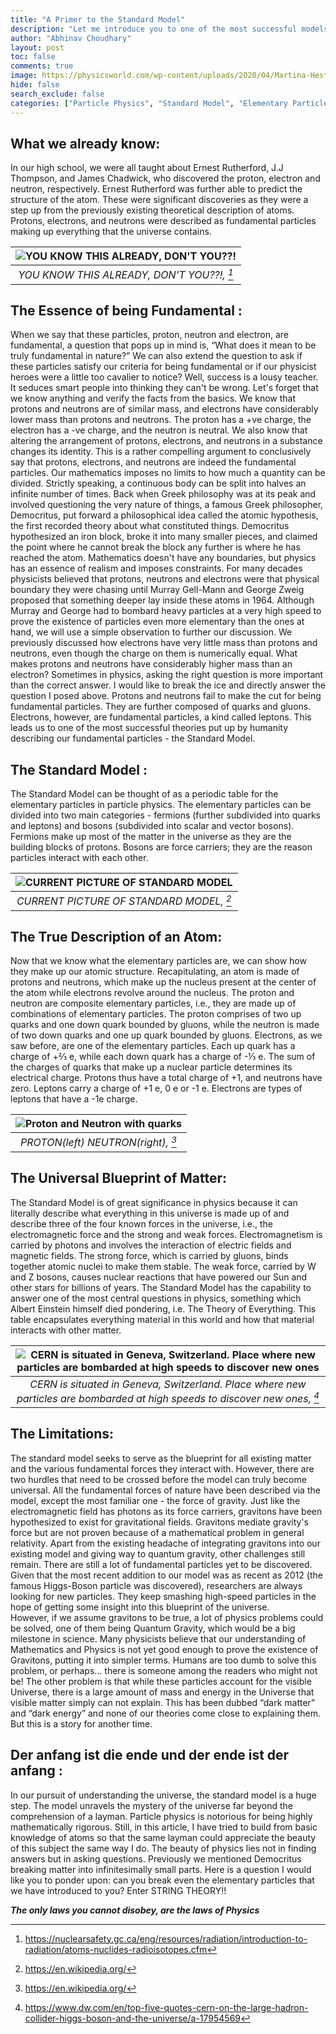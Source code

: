 ```yaml
---
title: "A Primer to the Standard Model"
description: "Let me introduce you to one of the most successful models in particle physics - The Standard Model"
author: "Abhinav Choudhary"
layout: post            
toc: false              
comments: true          
image: https://physicsworld.com/wp-content/uploads/2020/04/Martina-Hestericova-3-April-Quantum-computing-for-high-energy-physics_authorized.jpg                 
hide: false            
search_exclude: false   
categories: ["Particle Physics", "Standard Model", "Elementary Particles", "Universe"]
---
```


## What we already know: 
In our high school, we were all taught about Ernest Rutherford, J.J Thompson, and James Chadwick, who discovered the proton, electron and neutron, respectively. Ernest Rutherford was further able to predict the structure of the atom. These were significant discoveries as they were a step up from the previously existing theoretical description of atoms. Protons, electrons, and neutrons were described as fundamental particles making up everything that the universe contains.

|![YOU KNOW THIS ALREADY, DON'T YOU??!](https://www.nuclearsafety.gc.ca/images/radiation-information/atom-eng.gif) | 
|:--:| 
| *YOU KNOW THIS ALREADY, DON'T YOU??!, [^1]* |  
 
## The Essence of being Fundamental :
When we say that these particles, proton, neutron and electron, are fundamental, a question that pops up in mind is, “What does it mean to be truly fundamental in nature?” We can also extend the question to ask if these particles satisfy our criteria for being fundamental or if our physicist heroes were a little too cavalier to notice? Well, success is a lousy teacher. It seduces smart people into thinking they can't be wrong. Let's forget that we know anything and verify the facts from the basics. We know that protons and neutrons are of similar mass, and electrons have considerably lower mass than protons and neutrons. The proton has a +ve charge, the electron has a -ve charge, and the neutron is neutral. We also know that altering the arrangement of protons, electrons, and neutrons in a substance changes its identity. This is a rather compelling argument to conclusively say that protons, electrons, and neutrons are indeed the fundamental particles. 
Our mathematics imposes no limits to how much a quantity can be divided. Strictly speaking, a continuous body can be split into halves an infinite number of times. Back when Greek philosophy was at its peak and involved questioning the very nature of things, a famous Greek philosopher, Democritus, put forward a philosophical idea called the atomic hypothesis, the first recorded theory about what constituted things. Democritus hypothesized an iron block, broke it into many smaller pieces, and claimed the point where he cannot break the block any further is where he has reached the atom. Mathematics doesn't have any boundaries, but physics has an essence of realism and imposes constraints. For many decades physicists believed that protons, neutrons and electrons were that physical boundary they were chasing until Murray Gell-Mann and George Zweig proposed that something deeper lay inside these atoms in 1964. Although Murray and George had to bombard heavy particles at a very high speed to prove the existence of particles even more elementary than the ones at hand, we will use a simple observation to further our discussion. We previously discussed how electrons have very little mass than protons and neutrons, even though the charge on them is numerically equal. What makes protons and neutrons have considerably higher mass than an electron? Sometimes in physics, asking the right question is more important than the correct answer. I would like to break the ice and directly answer the question I posed above. Protons and neutrons fail to make the cut for being fundamental particles. They are further composed of quarks and gluons. Electrons, however, are fundamental particles, a kind called leptons. This leads us to one of the most successful theories put up by humanity describing our fundamental particles - the Standard Model.

## The Standard Model :
The Standard Model can be thought of as a periodic table for the elementary particles in particle physics. The elementary particles can be divided into two main categories - fermions (further subdivided into quarks and leptons) and bosons (subdivided into scalar and vector bosons). Fermions make up most of the matter in the universe as they are the building blocks of protons. Bosons are force carriers; they are the reason particles interact with each other. 

|![CURRENT PICTURE OF STANDARD MODEL](https://raw.githubusercontent.com/bitsphyassoc/blog/master/images/blog/3-standard/smp.jpg) | 
|:--:| 
| *CURRENT PICTURE OF STANDARD MODEL, [^2]* |  

## The True Description of an Atom:
Now that we know what the elementary particles are, we can show how they make up our atomic structure. Recapitulating, an atom is made of protons and neutrons, which make up the nucleus present at the center of the atom while electrons revolve around the nucleus. The proton and neutron are composite elementary particles, i.e., they are made up of combinations of elementary particles. The proton comprises of two up quarks and one down quark bounded by gluons, while the neutron is made of two down quarks and one up quark bounded by gluons. Electrons, as we saw before, are one of the elementary particles. Each up quark has a charge of +⅔ e, while each down quark has a charge of -⅓ e. The sum of the charges of quarks that make up a nuclear particle determines its electrical charge. Protons thus have a total charge of +1, and neutrons have zero. Leptons carry a charge of +1 e, 0 e or -1 e. Electrons are types of leptons that have a -1e charge. 

|![Proton and Neutron with quarks](https://raw.githubusercontent.com/bitsphyassoc/blog/master/images/blog/3-standard/pn1.png) | 
|:--:| 
| *PROTON(left) NEUTRON(right), [^2]* |   


## The Universal Blueprint of Matter:
The Standard Model is of great significance in physics because it can literally describe what everything in this universe is made up of and describe three of the four known forces in the universe, i.e., the electromagnetic force and the strong and weak forces. Electromagnetism is carried by photons and involves the interaction of electric fields and magnetic fields. The strong force, which is carried by gluons, binds together atomic nuclei to make them stable. The weak force, carried by W and Z bosons, causes nuclear reactions that have powered our Sun and other stars for billions of years. The Standard Model has the capability to answer one of the most central questions in physics, something which Albert Einstein himself died pondering, i.e. The Theory of Everything. This table encapsulates everything material in this world and how that material interacts with other matter. 

|![CERN is situated in Geneva, Switzerland. Place where new particles are bombarded at high speeds to discover new ones](https://static.dw.com/image/17793646_303.jpg) | 
|:--:| 
| *CERN is situated in Geneva, Switzerland. Place where new particles are bombarded at high speeds to discover new ones, [^3]* |   

## The Limitations:
The standard model seeks to serve as the blueprint for all existing matter and the various fundamental forces they interact with. However, there are two hurdles that need to be crossed before the model can truly become universal. All the fundamental forces of nature have been described via the model, except the most familiar one - the force of gravity. Just like the electromagnetic field has photons as its force carriers, gravitons have been hypothesized to exist for gravitational fields. Gravitons mediate gravity's force but are not proven because of a mathematical problem in general relativity. Apart from the existing headache of integrating gravitons into our existing model and giving way to quantum gravity, other challenges still remain. There are still a lot of fundamental particles yet to be discovered. Given that the most recent addition to our model was as recent as 2012 (the famous Higgs-Boson particle was discovered), researchers are always looking for new particles. They keep smashing high-speed particles in the hope of getting some insight into this blueprint of the universe.  
However, if we assume gravitons to be true, a lot of physics problems could be solved, one of them being Quantum Gravity, which would be a big milestone in science. Many physicists believe that our understanding of Mathematics and Physics is not yet good enough to prove the existence of Gravitons, putting it into simpler terms. Humans are too dumb to solve this problem, or perhaps… there is someone among the readers who might not be!
The other problem is that while these particles account for the visible Universe, there is a large amount of mass and energy in the Universe that visible matter simply can not explain. This has been dubbed “dark matter” and “dark energy” and none of our theories come close to explaining them. But this is a story for another time.

## Der anfang ist die ende und der ende ist der anfang :
In our pursuit of understanding the universe, the standard model is a huge step. The model unravels the mystery of the universe far beyond the comprehension of a layman. Particle physics is notorious for being highly mathematically rigorous. Still, in this article, I have tried to build from basic knowledge of atoms so that the same layman could appreciate the beauty of this subject the same way I do.
The beauty of physics lies not in finding answers but in asking questions. Previously we mentioned Democritus breaking matter into infinitesimally small parts. Here is a question I would like you to ponder upon: can you break even the elementary particles that we have introduced to you? Enter STRING THEORY!!

***The only laws you cannot disobey, are the laws of Physics***

[^1]:https://nuclearsafety.gc.ca/eng/resources/radiation/introduction-to-radiation/atoms-nuclides-radioisotopes.cfm
[^2]:https://en.wikipedia.org/
[^3]:https://www.dw.com/en/top-five-quotes-cern-on-the-large-hadron-collider-higgs-boson-and-the-universe/a-17954569





